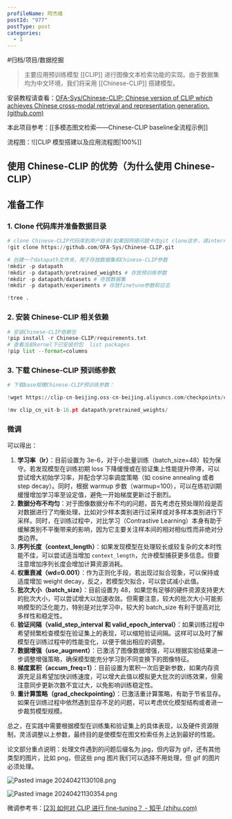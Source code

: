 ```yaml
---
profileName: 阿杰维
postId: "977"
postType: post
categories:
  - 1
---
```


#归档/项目/数据挖掘

> 主要应用预训练模型 [[CLIP]] 进行图像文本检索功能的实现。由于数据集均为中文环境，我们将采用 [[Chinese-CLIP]] 搭建模型。

安装教程请查看：[OFA-Sys/Chinese-CLIP: Chinese version of CLIP which achieves Chinese cross-modal retrieval and representation generation. (github.com)](https://github.com/OFA-Sys/Chinese-CLIP?tab=readme-ov-file#API%E5%BF%AB%E9%80%9F%E4%B8%8A%E6%89%8B)

本此项目参考：[[多模态图文检索——Chinese-CLIP baseline全流程示例]]

流程图：![[CLIP 模型搭建以及应用流程图|100%]]

## 使用 Chinese-CLIP 的优势（为什么使用 Chinese-CLIP）

## 准备工作

### 1. Clone 代码库并准备数据目录

```python
# clone Chinese-CLIP代码库到用户目录(如果因网络问题卡在git clone这步，请interrupt该步并重试几次)：
!git clone https://github.com/OFA-Sys/Chinese-CLIP.git

# 创建一个datapath文件夹，用于存放数据集和Chinese-CLIP参数
!mkdir -p datapath
!mkdir -p datapath/pretrained_weights # 存放预训练参数
!mkdir -p datapath/datasets # 存放数据集
!mkdir -p datapath/experiments # 存放finetune参数和日志

!tree .
```

### 2. 安装 Chinese-CLIP 相关依赖

```python
# 安装Chinese-CLIP依赖包
!pip install -r Chinese-CLIP/requirements.txt
# 查看当前kernel下已安装的包  list packages
!pip list --format=columns
```

### 3. 下载 Chinese-CLIP 预训练参数

```python
# 下载base规模Chinese-CLIP预训练参数：

!wget https://clip-cn-beijing.oss-cn-beijing.aliyuncs.com/checkpoints/clip_cn_vit-b-16.pt

!mv clip_cn_vit-b-16.pt datapath/pretrained_weights/
```

### 微调

可以得出：

1. **学习率（lr）**：目前设置为 3e-6，对于小批量训练（batch_size=48）较为保守。若发现模型在训练初期 loss 下降缓慢或在验证集上性能提升停滞，可以尝试增大初始学习率，并配合学习率调度策略（如 cosine annealing 或者 step decay）。同时，根据 warmup 步数（warmup=100），可以在练初训期缓慢增加学习率至设定值，避免一开始梯度更新过于剧烈。
2. **数据分布不均匀**：对于图像数据分布不均的问题，首先考虑在预处理阶段是否对数据进行了均衡处理，比如对少样本类别进行过采样或对多样本类别进行下采样。同时，在训练过程中，对比学习（Contrastive Learning）本身有助于缓解类别不平衡带来的影响，因为它主要关注样本间的相对相似性而非绝对分类边界。
3. **序列长度（context_length）**：如果发现模型在处理较长或较复杂的文本时性能不佳，可以尝试适当增加 `context_length`，允许模型捕获更多信息。但要注意增加序列长度会增加计算资源消耗。
4. **权重衰减（wd=0.001）**：作为正则化手段，若出现过拟合现象，可以保持或适度增加 weight decay，反之，若模型欠拟合，可以尝试减小此值。
5. **批次大小（batch_size）**：目前设置为 48，如果您有足够的硬件资源支持更大的批次大小，可以尝试增大以加速收敛。但需要注意，较大的批次大小可能影响模型的泛化能力，特别是对比学习中，较大的 batch_size 有利于提高对比多样性和稳定性。
6. **验证间隔（valid_step_interval 和 valid_epoch_interval）**：如果训练过程中希望频繁检查模型在验证集上的表现，可以缩短验证间隔。这样可以及时了解模型在训练过程中的性能变化，以便于做出相应的调整。
7. **数据增强（use_augment）**：已激活了图像数据增强，可以根据实验结果进一步调整增强策略，确保模型能充分学习到不同变换下的图像特征。
8. **梯度累积（accum_freq=1）**：目前设置为累积一次后更新参数，如果内存资源充足且希望加快训练速度，可以增大此值以模拟更大批次的训练效果，但需注意同步更新次数不宜过大，以免影响训练稳定性。
9. **重计算策略（grad_checkpointing）**：已激活重计算策略，有助于节省显存。如果在训练过程中依然遇到显存不足的问题，可以考虑优化模型结构或者进一步裁剪模型规模。

总之，在实践中需要根据模型在训练集和验证集上的具体表现，以及硬件资源限制，灵活调整以上参数，最终目的是使模型在图文检索任务上达到最好的性能。

论文部分重点说明：处理文件遇到的问题后缀名为.jpg，但内容为 gif，还有其他类型的图片，比如 png，但这些 png 图片我们可以选择不用处理，但 gif 的图片必须处理。

![Pasted image 20240421130108.png](https://ajiew.com/wp-content/uploads/2024/04/Pasted-image-20240421130108-1.png)

![Pasted image 20240421130354.png](https://ajiew.com/wp-content/uploads/2024/04/Pasted-image-20240421130354-1.png)

微调参考书：[[23] 如何对 CLIP 进行 fine-tuning？ - 知乎 (zhihu.com)](https://zhuanlan.zhihu.com/p/658645438)

